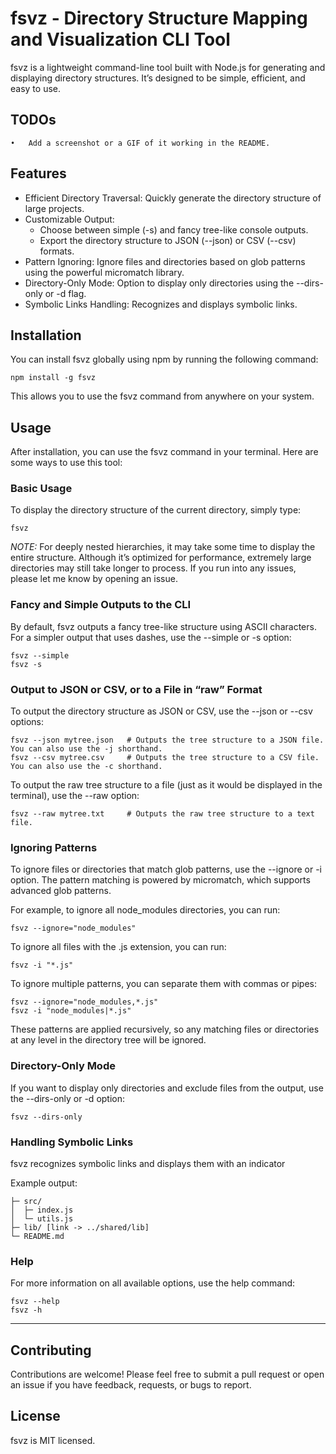 # fsvz - Directory Structure Mapping and Visualization CLI Tool

fsvz is a lightweight command-line tool built with Node.js for generating and displaying directory structures. It’s designed to be simple, efficient, and easy to use.

## TODOs

	•	Add a screenshot or a GIF of it working in the README.

## Features

- Efficient Directory Traversal: Quickly generate the directory structure of large projects.
- Customizable Output:
  - Choose between simple (-s) and fancy tree-like console outputs.
  - Export the directory structure to JSON (--json) or CSV (--csv) formats.
- Pattern Ignoring: Ignore files and directories based on glob patterns using the powerful micromatch library.
- Directory-Only Mode: Option to display only directories using the --dirs-only or -d flag.
- Symbolic Links Handling: Recognizes and displays symbolic links.

## Installation

You can install fsvz globally using npm by running the following command:

```npm install -g fsvz```

This allows you to use the fsvz command from anywhere on your system.

## Usage

After installation, you can use the fsvz command in your terminal. Here are some ways to use this tool:

### Basic Usage

To display the directory structure of the current directory, simply type:

```fsvz```

*NOTE:* For deeply nested hierarchies, it may take some time to display the entire structure. Although it’s optimized for performance, extremely large directories may still take longer to process. If you run into any issues, please let me know by opening an issue.

### Fancy and Simple Outputs to the CLI

By default, fsvz outputs a fancy tree-like structure using ASCII characters. For a simpler output that uses dashes, use the --simple or -s option:

```
fsvz --simple
fsvz -s
```

### Output to JSON or CSV, or to a File in “raw” Format

To output the directory structure as JSON or CSV, use the --json or --csv options:

```
fsvz --json mytree.json   # Outputs the tree structure to a JSON file. You can also use the -j shorthand.
fsvz --csv mytree.csv     # Outputs the tree structure to a CSV file. You can also use the -c shorthand.
```

To output the raw tree structure to a file (just as it would be displayed in the terminal), use the --raw option:

```
fsvz --raw mytree.txt     # Outputs the raw tree structure to a text file.
```

### Ignoring Patterns

To ignore files or directories that match glob patterns, use the --ignore or -i option. The pattern matching is powered by micromatch, which supports advanced glob patterns.

For example, to ignore all node_modules directories, you can run:

```fsvz --ignore="node_modules"```

To ignore all files with the .js extension, you can run:

```fsvz -i "*.js"```

To ignore multiple patterns, you can separate them with commas or pipes:

```
fsvz --ignore="node_modules,*.js"
fsvz -i "node_modules|*.js"
```

These patterns are applied recursively, so any matching files or directories at any level in the directory tree will be ignored.

### Directory-Only Mode

If you want to display only directories and exclude files from the output, use the --dirs-only or -d option:

```fsvz --dirs-only```

### Handling Symbolic Links

fsvz recognizes symbolic links and displays them with an indicator

Example output:

```
├─ src/
│  ├─ index.js
│  └─ utils.js
├─ lib/ [link -> ../shared/lib]
└─ README.md
```

### Help

For more information on all available options, use the help command:

```
fsvz --help
fsvz -h
```
---

## Contributing

Contributions are welcome! Please feel free to submit a pull request or open an issue if you have feedback, requests, or bugs to report.

## License

fsvz is MIT licensed.

